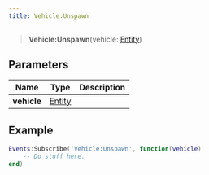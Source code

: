 ```yaml
---
title: Vehicle:Unspawn
---
```


> **Vehicle:Unspawn**(vehicle: [Entity](/vext/ref/shared/type/entity))

## Parameters

| Name | Type | Description |
| ---- | ---- | ----------- |
| **vehicle** | [Entity](/vext/ref/shared/type/entity) |  |

## Example

```lua
Events:Subscribe('Vehicle:Unspawn', function(vehicle)
    -- Do stuff here.
end)
```
